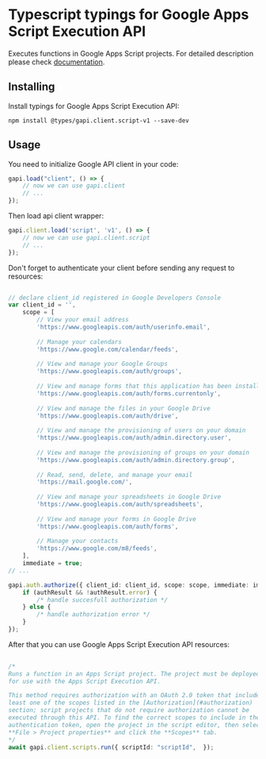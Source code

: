 # Typescript typings for Google Apps Script Execution API
Executes functions in Google Apps Script projects.
For detailed description please check [documentation](https://developers.google.com/apps-script/execution/rest/v1/scripts/run).

## Installing

Install typings for Google Apps Script Execution API:
```
npm install @types/gapi.client.script-v1 --save-dev
```

## Usage

You need to initialize Google API client in your code:
```typescript
gapi.load("client", () => { 
    // now we can use gapi.client
    // ... 
});
```

Then load api client wrapper:
```typescript
gapi.client.load('script', 'v1', () => {
    // now we can use gapi.client.script
    // ... 
});
```

Don't forget to authenticate your client before sending any request to resources:
```typescript

// declare client_id registered in Google Developers Console
var client_id = '',
    scope = [     
        // View your email address
        'https://www.googleapis.com/auth/userinfo.email',
    
        // Manage your calendars
        'https://www.google.com/calendar/feeds',
    
        // View and manage your Google Groups
        'https://www.googleapis.com/auth/groups',
    
        // View and manage forms that this application has been installed in
        'https://www.googleapis.com/auth/forms.currentonly',
    
        // View and manage the files in your Google Drive
        'https://www.googleapis.com/auth/drive',
    
        // View and manage the provisioning of users on your domain
        'https://www.googleapis.com/auth/admin.directory.user',
    
        // View and manage the provisioning of groups on your domain
        'https://www.googleapis.com/auth/admin.directory.group',
    
        // Read, send, delete, and manage your email
        'https://mail.google.com/',
    
        // View and manage your spreadsheets in Google Drive
        'https://www.googleapis.com/auth/spreadsheets',
    
        // View and manage your forms in Google Drive
        'https://www.googleapis.com/auth/forms',
    
        // Manage your contacts
        'https://www.google.com/m8/feeds',
    ],
    immediate = true;
// ...

gapi.auth.authorize({ client_id: client_id, scope: scope, immediate: immediate }, authResult => {
    if (authResult && !authResult.error) {
        /* handle succesfull authorization */
    } else {
        /* handle authorization error */
    }
});            
```

After that you can use Google Apps Script Execution API resources:

```typescript 
    
/* 
Runs a function in an Apps Script project. The project must be deployed
for use with the Apps Script Execution API.

This method requires authorization with an OAuth 2.0 token that includes at
least one of the scopes listed in the [Authorization](#authorization)
section; script projects that do not require authorization cannot be
executed through this API. To find the correct scopes to include in the
authentication token, open the project in the script editor, then select
**File > Project properties** and click the **Scopes** tab.  
*/
await gapi.client.scripts.run({ scriptId: "scriptId",  });
```